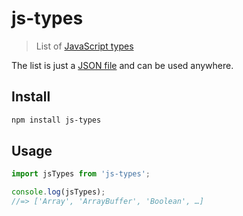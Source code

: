 # js-types

> List of [JavaScript types](https://developer.mozilla.org/en-US/docs/Web/JavaScript/Data_structures)

The list is just a [JSON file](js-types.json) and can be used anywhere.

## Install

```sh
npm install js-types
```

## Usage

```js
import jsTypes from 'js-types';

console.log(jsTypes);
//=> ['Array', 'ArrayBuffer', 'Boolean', …]
```
